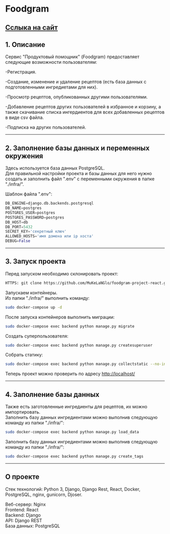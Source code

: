 # Foodgram
[Сслыка на сайт](https://new-foodgram.serveblog.net/)
---
## 1. Описание

Сервис "Продуктовый помощник" (Foodgram) предоставляет следующие возможности пользователям:

-Регистрация.

-Создание, изменение и удаление рецептов (есть база данных с подготовленными ингредиетами для них).

-Просмотр рецептов, опубликованных другими пользователями.

-Добавление рецептов других пользователей в избранное и корзину, а также скачивание списка ингердиентов для всех добавленных рецептов в виде csv файла.

-Подписка на других пользователей.

---
## 2. Заполнение базы данных и переменных окружения

Здесь используется база данных PostgreSQL.  
Для правильной настройки проекта и базы данных для него нужно создать и заполнить файл ".env" с переменными окружения в папке "./infra/".

Шаблон файла ".env":
```python
DB_ENGINE=django.db.backends.postgresql
DB_NAME=postgres
POSTGRES_USER=postgres
POSTGRES_PASSWORD=postgres
DB_HOST=db
DB_PORT=5432
SECRET_KEY='секретный ключ'
ALLOWED_HOSTS='имя домена или ip хоста'
DEBUG=False
```

---
## 3. Запуск проекта

Перед запуском необходимо склонировать проект:
```bash
HTTPS: git clone https://github.com/MuKeLaNGlo/foodgram-project-react.git
```

Запускаем контейнеры.  
Из папки "./infra/" выполнить команду:
```bash
sudo docker-compose up -d
```

После запуска контейнеров выполнить миграции:
```bash
sudo docker-compose exec backend python manage.py migrate
```

Создать суперпользователя:
```bash
sudo docker-compose exec backend python manage.py createsuperuser
```

Собрать статику:
```bash
sudo docker-compose exec backend python manage.py collectstatic --no-input
```

Теперь проект можно проверить по адресу [http://localhost/](http://localhost/)

---
## 4. Заполнение базы данных

Также есть заготовленные ингредиенты для рецептов, их можно импортировать.  
Заполнить базу данных ингредиентами можно выполнив следующую команду из папки "./infra/":
```bash
sudo docker-compose exec backend python manage.py load_data
```
Заполнить базу данных ингредиентами можно выполнив следующую команду из папки "./infra/":
```bash
sudo docker-compose exec backend python manage.py create_tags
```

---
## О проекте

Стек технологий: Python 3, Django, Django Rest, React, Docker, PostgreSQL, nginx, gunicorn, Djoser.

Веб-сервер: Nginx                 
Frontend: React                 
Backend: Django                
API: Django REST               
База данных: PostgreSQL
